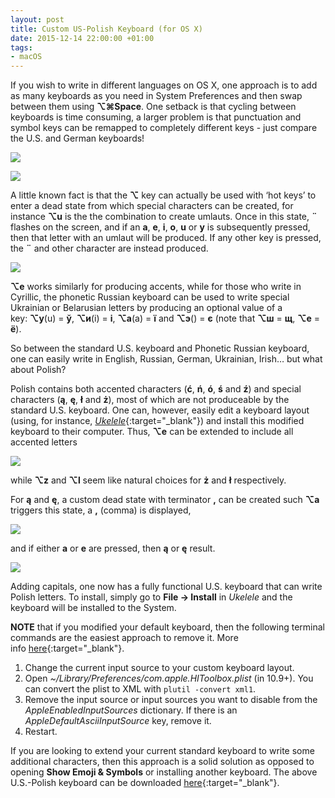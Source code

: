 ```yaml
---
layout: post
title: Custom US-Polish Keyboard (for OS X)
date: 2015-12-14 22:00:00 +01:00
tags:
- macOS
---
```

If you wish to write in different languages on OS X, one approach is to add as many keyboards as you need in System Preferences and then swap between them using **⌥⌘Space**. One setback is that cycling between keyboards is time consuming, a larger problem is that punctuation and symbol keys can be remapped to completely different keys - just compare the U.S. and German keyboards!

![]({{site.baseurl}}/assets/images/posts/2015/15-12-14/01.png)

![]({{site.baseurl}}/assets/images/posts/2015/15-12-14/02.png)

A little known fact is that the **⌥** key can actually be used with ‘hot keys’ to enter a dead state from which special characters can be created, for instance **⌥u** is the the combination to create umlauts. Once in this state, **¨** flashes on the screen, and if an **a**, **e**, **i**, **o**, **u** or **y** is subsequently pressed, then that letter with an umlaut will be produced. If any other key is pressed, the **¨** and other character are instead produced.

![]({{site.baseurl}}/assets/images/posts/2015/15-12-14/03.png)

**⌥e** works similarly for producing accents, while for those who write in Cyrillic, the phonetic Russian keyboard can be used to write special Ukrainian or Belarusian letters by producing an optional value of a key: **⌥у**(u) = **ў**, **⌥и**(i) = **і**, **⌥а**(а) = **ї** and **⌥э**(\) = **є** (note that **⌥ш** = **щ**, **⌥е** = **ё**).

So between the standard U.S. keyboard and Phonetic Russian keyboard, one can easily write in English, Russian, German, Ukrainian, Irish… but what about Polish?

Polish contains both accented characters (**ć**, **ń**, **ó**, **ś** and **ź**) and special characters (**ą**, **ę**, **ł** and **ż**), most of which are not produceable by the standard U.S. keyboard. One can, however, easily edit a keyboard layout (using, for instance, [*Ukelele*](http://scripts.sil.org/cms/scripts/page.php?site_id=nrsi&id=ukelele){:target="_blank"}) and install this modified keyboard to their computer. Thus, **⌥e** can be extended to include all accented letters

![]({{site.baseurl}}/assets/images/posts/2015/15-12-14/04.png)

while **⌥z** and **⌥l** seem like natural choices for **ż** and **ł** respectively.

For **ą** and **ę**, a custom dead state with terminator **,** can be created such **⌥a** triggers this state, a **,** (comma) is displayed,

![]({{site.baseurl}}/assets/images/posts/2015/15-12-14/05.png)

and if either **a** or **e** are pressed, then **ą** or **ę** result.

![]({{site.baseurl}}/assets/images/posts/2015/15-12-14/06.png)

Adding capitals, one now has a fully functional U.S. keyboard that can write Polish letters. To install, simply go to **File -> Install** in *Ukelele* and the keyboard will be installed to the System.

**NOTE** that if you modified your default keyboard, then the following terminal commands are the easiest approach to remove it. More info [here](https://apple.stackexchange.com/questions/44921/how-to-remove-or-disable-a-default-keyboard-layout/60521#60521){:target="_blank"}.
1. Change the current input source to your custom keyboard layout.
2. Open *~/Library/Preferences/com.apple.HIToolbox.plist* (in 10.9+). You can convert the plist to XML with ```plutil -convert xml1```.
3. Remove the input source or input sources you want to disable from the *AppleEnabledInputSources* dictionary. If there is an *AppleDefaultAsciiInputSource* key, remove it.
4. Restart.

If you are looking to extend your current standard keyboard to write some additional characters, then this approach is a solid solution as opposed to opening **Show Emoji & Symbols** or installing another keyboard. The above U.S.-Polish keyboard can be downloaded [here](https://github.com/defuncart/custom-osx-us-polish-keyboard){:target="_blank"}.
